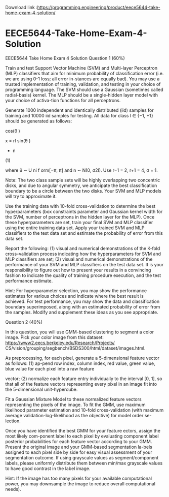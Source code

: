 Download link :https://programming.engineering/product/eece5644-take-home-exam-4-solution/

# EECE5644-Take-Home-Exam-4-Solution
EECE5644 Take Home Exam 4 Solution
Question 1 (60%)

Train and test Support Vector Machine (SVM) and Multi-layer Perceptron (MLP) classifiers that aim for minimum probability of classification error (i.e. we are using 0-1 loss; all error in-stances are equally bad). You may use a trusted implementation of training, validation, and testing in your choice of programming language. The SVM should use a Gaussian (sometimes called radial-basis) kernel. The MLP should be a single-hidden layer model with your choice of activa-tion functions for all perceptrons.

Generate 1000 independent and identically distributed (iid) samples for training and 10000 iid samples for testing. All data for class l ∈ {−1, +1} should be generated as follows:

cos(θ )

x = rl sin(θ )

+ n

(1)

where θ ∼ U ni f orm[−π, π] and n ∼ N(0, σ2I). Use r−1 = 2, r+1 = 4, σ = 1.

Note: The two class sample sets will be highly overlapping two concentric disks, and due to angular symmetry, we anticipate the best classification boundary to be a circle between the two disks. Your SVM and MLP models will try to approximate it.

Use the training data with 10-fold cross-validation to determine the best hyperparameters (box constraints parameter and Gaussian kernel width for the SVM, number of perceptrons in the hidden layer for the MLP). Once these hyperparameters are set, train your final SVM and MLP classifier using the entire training data set. Apply your trained SVM and MLP classifiers to the test data set and estimate the probability of error from this data set.

Report the following: (1) visual and numerical demonstrations of the K-fold cross-validation process indicating how the hyperparameters for SVM and MLP classifiers are set; (2) visual and numerical demonstrations of the performance of your SVM and MLP classifiers on the test data set. It is your responsibility to figure out how to present your results in a convincing fashion to indicate the quality of training procedure execution, and the test performance estimate.

Hint: For hyperparameter selection, you may show the performance estimates for various choices and indicate where the best result is achieved. For test performance, you may show the data and classification boundary superimposed, along with an estimated probability of error from the samples. Modify and supplement these ideas as you see appropriate.

Question 2 (40%)

In this question, you will use GMM-based clustering to segment a color image. Pick your color image from this dataset: https://www2.eecs.berkeley.edu/Research/Projects/ CS/vision/grouping/segbench/BSDS300/html/dataset/images.html.

As preprocessing, for each pixel, generate a 5-dimensional feature vector as follows: (1) ap-pend row index, column index, red value, green value, blue value for each pixel into a raw feature


vector; (2) normalize each feature entry individually to the interval [0, 1], so that all of the feature vectors representing every pixel in an image fit into the 5-dimensional unit-hypercube.

Fit a Gaussian Mixture Model to these normalized feature vectors representing the pixels of the image. To fit the GMM, use maximum likelihood parameter estimation and 10-fold cross-validation (with maximum average validation-log-likelihood as the objective) for model order se-lection.

Once you have identified the best GMM for your feature ectors, assign the most likely com-ponent label to each pixel by evaluating component label posterior probabilities for each feature vector according to your GMM. Present the original image and your GMM-based segmentation la-bels assigned to each pixel side by side for easy visual assessment of your segmentation outcome. If using grayscale values as segment/component labels, please uniformly distribute them between min/max grayscale values to have good contrast in the label image.

Hint: If the image has too many pixels for your available computational power, you may downsample the image to reduce overall computational needs).

